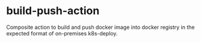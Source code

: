 # build-push-action
Composite action to build and push docker image into docker registry in the expected format of on-premises k8s-deploy.
